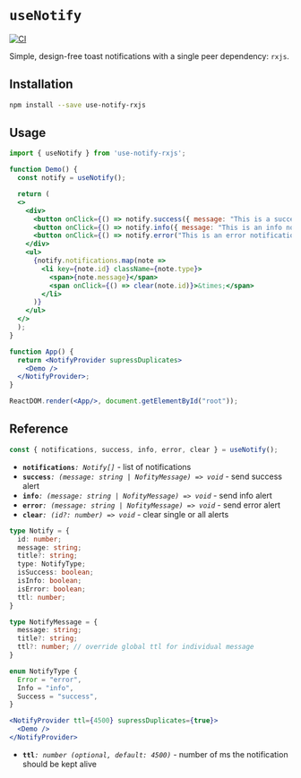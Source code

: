 # `useNotify`

[![CI](https://github.com/jasonraimondi/use-notify-rxjs/workflows/CI/badge.svg)](https://github.com/jasonraimondi/use-notify-rxjs)

Simple, design-free toast notifications with a single peer dependency: `rxjs`.

## Installation

```bash
npm install --save use-notify-rxjs
```

## Usage

```jsx
import { useNotify } from 'use-notify-rxjs';

function Demo() {
  const notify = useNotify();

  return (
  <>
    <div>
      <button onClick={() => notify.success({ message: "This is a success notification", title: "Congrats!", ttl: 2000 })}>Add Success</button>
      <button onClick={() => notify.info({ message: "This is an info notification", ttl: 10000 })}>Add Info</button>
      <button onClick={() => notify.error("This is an error notification")}>Add Error</button>
    </div>
    <ul>
      {notify.notifications.map(note =>
        <li key={note.id} className={note.type}>
          <span>{note.message}</span> 
          <span onClick={() => clear(note.id)}>&times;</span>
        </li>
      )}
    </ul>
  </>
  );
}
```

```jsx
function App() {
  return <NotifyProvider supressDuplicates>
    <Demo />
  </NotifyProvider>;
}

ReactDOM.render(<App/>, document.getElementById("root"));
```

## Reference

```ts
const { notifications, success, info, error, clear } = useNotify();
```

- **`notifications`**_`: Notify[]`_ - list of notifications
- **`success`**_`: (message: string | NofityMessage) => void`_ - send success alert
- **`info`**_`: (message: string | NofityMessage) => void`_ - send info alert
- **`error`**_`: (message: string | NofityMessage) => void`_ - send error alert
- **`clear`**_`: (id?: number) => void`_ - clear single or all alerts

```ts
type Notify = {
  id: number;
  message: string;
  title?: string;
  type: NotifyType;
  isSuccess: boolean;
  isInfo: boolean;
  isError: boolean;
  ttl: number;
}

type NotifyMessage = {
  message: string;
  title?: string;
  ttl?: number; // override global ttl for individual message
}

enum NotifyType {
  Error = "error",
  Info = "info",
  Success = "success",
}
```

```jsx
<NotifyProvider ttl={4500} supressDuplicates={true}>
  <Demo />
</NotifyProvider>
```

- **`ttl`**_`: number (optional, default: 4500)`_ - number of ms the notification should be kept alive
